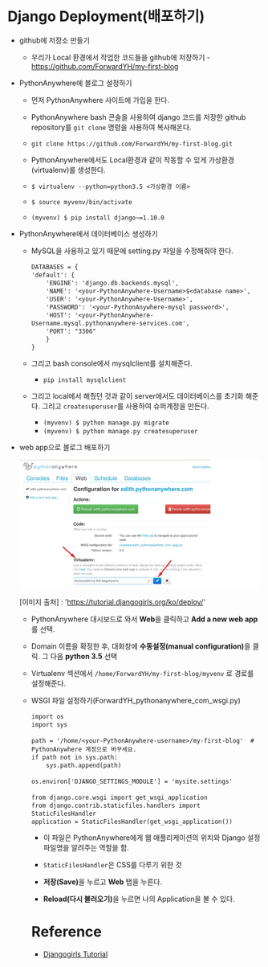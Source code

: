 # Django Deployment(배포하기)

* github에 저장소 만들기

  * 우리가 Local 환경에서 작업한 코드들을 github에 저장하기 - https://github.com/ForwardYH/my-first-blog

* PythonAnywhere에 블로그 설정하기

   * 먼저 PythonAnywhere 사이트에 가입을 한다.
   * PythonAnywhere bash 콘솔을 사용하여 django 코드를 저장한 github repository를 `git clone` 명령을 사용하여 복사해온다.
    * `git clone https://github.com/ForwardYH/my-first-blog.git`
   * PythonAnywhere에서도 Local환경과 같이 작동할 수 있게 가상환경(virtualenv)를 생성한다.

    * ```$ virtualenv --python=python3.5 <가상환경 이름>```

    * ```$ source myvenv/bin/activate```

    * ```(myvenv) $ pip install django~=1.10.0```

* PythonAnywhere에서 데이터베이스 생성하기

  * MySQL을 사용하고 있기 때문에 setting.py 파일을 수정해줘야 한다.

    ```
    DATABASES = {
    'default': {
        'ENGINE': 'django.db.backends.mysql',
        'NAME': '<your-PythonAnywhere-Username>$<database name>',
        'USER': '<your-PythonAnywhere-Username>',
        'PASSWORD': '<your-PythonAnywhere-mysql password>',
        'HOST': '<your-PythonAnywhere-Username.mysql.pythonanywhere-services.com',
        'PORT': "3306"
        }
    }
    ```
  * 그리고 bash console에서 mysqlclient를 설치해준다.

    * `pip install mysqlclient`


  * 그리고 local에서 해줬던 것과 같이 server에서도 데이터베이스를 초기화 해준다. 그리고 `createsuperuser`를 사용하여 슈퍼계정을 만든다.

    * ```(myvenv) $ python manage.py migrate```
    * ```(myvenv) $ python manage.py createsuperuser```

* web app으로 블로그 배포하기

  <img src="./img/virtualenv.JPG" width='600px'>
  
  [이미지 출처] : 'https://tutorial.djangogirls.org/ko/deploy/'

  * PythonAnywhere 대시보드로 와서 <strong>Web</strong>을 클릭하고 <strong>Add a new web app</strong>를 선택.

  * Domain 이름을 확정한 후, 대화창에 <strong>수동설정(manual configuration)</strong>을 클릭. 그 다음 <strong>python 3.5</strong> 선택

  * Virtualenv 섹션에서 `/home/ForwardYH/my-first-blog/myvenv` 로 경로를 설정해준다.

  * WSGI 파일 설정하기(ForwardYH_pythonanywhere_com_wsgi.py)

    ```
    import os
    import sys

    path = '/home/<your-PythonAnywhere-username>/my-first-blog'  # PythonAnywhere 계정으로 바꾸세요.
    if path not in sys.path:
        sys.path.append(path)

    os.environ['DJANGO_SETTINGS_MODULE'] = 'mysite.settings'

    from django.core.wsgi import get_wsgi_application
    from django.contrib.staticfiles.handlers import StaticFilesHandler
    application = StaticFilesHandler(get_wsgi_application())
    ```
    * 이 파일은 PythonAnywhere에게 웹 애플리케이션의 위치와 Django 설정 파일명을 알려주는 역할을 함.

    * `StaticFilesHandler`은 CSS를 다루기 위한 것

    * <strong>저장(Save)</strong>을 누르고 <strong>Web</strong> 탭을 누른다.

    * <strong>Reload(다시 불러오기)</strong>을 누르면 나의 Application을 볼 수 있다.

    # Reference
    - [Djangogirls Tutorial](https://tutorial.djangogirls.org/ko/deploy/)
